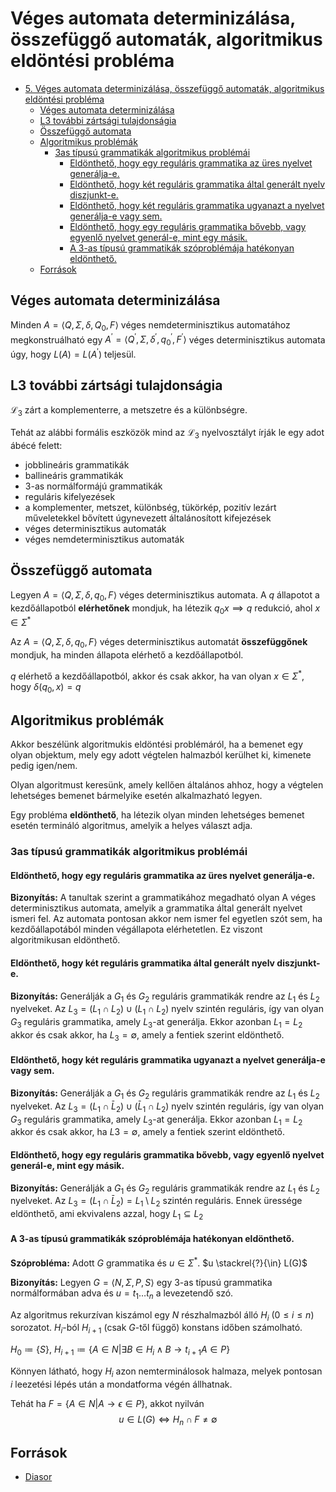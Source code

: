 # Véges automata determinizálása, összefüggő automaták, algoritmikus eldöntési probléma

<!--toc:start-->
- [5. Véges automata determinizálása, összefüggő automaták, algoritmikus eldöntési probléma](#5-véges-automata-determinizálása-összefüggő-automaták-algoritmikus-eldöntési-probléma)
  - [Véges automata determinizálása](#véges-automata-determinizálása)
  - [L3 további zártsági tulajdonságia](#l3-további-zártsági-tulajdonságia)
  - [Összefüggő automata](#összefüggő-automata)
  - [Algoritmikus problémák](#algoritmikus-problémák)
    - [3as típusú grammatikák algoritmikus problémái](#3as-típusú-grammatikák-algoritmikus-problémái)
      - [Eldönthető, hogy egy reguláris grammatika az üres nyelvet generálja-e.](#eldönthető-hogy-egy-reguláris-grammatika-az-üres-nyelvet-generálja-e)
      - [Eldönthető, hogy két reguláris grammatika által generált nyelv diszjunkt-e.](#eldönthető-hogy-két-reguláris-grammatika-által-generált-nyelv-diszjunkt-e)
      - [Eldönthető, hogy két reguláris grammatika ugyanazt a nyelvet generálja-e vagy sem.](#eldönthető-hogy-két-reguláris-grammatika-ugyanazt-a-nyelvet-generálja-e-vagy-sem)
      - [Eldönthető, hogy egy reguláris grammatika bővebb, vagy egyenlő nyelvet generál-e, mint egy másik.](#eldönthető-hogy-egy-reguláris-grammatika-bővebb-vagy-egyenlő-nyelvet-generál-e-mint-egy-másik)
      - [A 3-as típusú grammatikák szóproblémája hatékonyan eldönthető.](#a-3-as-típusú-grammatikák-szóproblémája-hatékonyan-eldönthető)
  - [Források](#források)
<!--toc:end-->

## Véges automata determinizálása
Minden $A=\langle Q, \Sigma, \delta, Q_0, F \rangle$ véges nemdeterminisztikus automatához megkonstruálható
egy $A^{\prime} = \langle Q^{\prime}, \Sigma, \delta^{\prime}, q^{\prime}_0, F^{\prime} \rangle$ véges
determinisztikus automata úgy, hogy $L(A) = L(A^{\prime})$ teljesül.

## L3 további zártsági tulajdonságia
$\mathcal{L}_3$ zárt a komplementerre, a metszetre és a különbségre.

Tehát az alábbi formális eszközök mind az $\mathcal{L}_3$ nyelvosztályt írják le egy adot ábécé felett:
- jobblineáris grammatikák
- ballineáris grammatikák
- 3-as normálformájú grammatikák
- reguláris kifelyezések
- a komplementer, metszet, különbség, tükörkép, pozitív lezárt műveletekkel bővített úgynevezett általánosított kifejezések
- véges determinisztikus automaták
- véges nemdeterminisztikus automaták

## Összefüggő automata
Legyen $A = \langle Q, \Sigma, \delta, q_0, F \rangle$ véges determinisztikus automata. A $q$ 
állapotot a kezdőállapotból **elérhetőnek** mondjuk, ha létezik $q_0 x \implies q$ redukció, ahol $x \in \Sigma^*$

Az $A = \langle Q, \Sigma, \delta, q_0, F \rangle$ véges determinisztikus automatát **összefüggőnek** mondjuk,
ha minden állapota elérhető a kezdőállapotból.

$q$ elérhető a kezdőállapotból, akkor és csak akkor, ha van olyan $x \in \Sigma^*$, hogy $\delta(q_0,x) = q$

## Algoritmikus problémák
Akkor beszélünk algoritmukis eldöntési problémáról, ha a bemenet egy olyan objektum, mely egy adott
végtelen halmazból kerülhet ki, kimenete pedig igen/nem.

Olyan algoritmust keresünk, amely kellően általános ahhoz, hogy a végtelen lehetséges bemenet bármelyike esetén alkalmazható legyen.

Egy probléma **eldönthető**, ha létezik olyan minden lehetséges bemenet esetén termináló algoritmus,
amelyik a helyes választ adja.

### 3as típusú grammatikák algoritmikus problémái
#### Eldönthető, hogy egy reguláris grammatika az üres nyelvet generálja-e.

**Bizonyítás:** A tanultak szerint a grammatikához megadható olyan
A véges determinisztikus automata, amelyik a grammatika által
generált nyelvet ismeri fel. Az automata pontosan akkor nem ismer
fel egyetlen szót sem, ha kezdőállapotából minden végállapota
elérhetetlen. Ez viszont algoritmikusan eldönthető.

#### Eldönthető, hogy két reguláris grammatika által generált nyelv diszjunkt-e.

**Bizonyítás:** Generálják a $G_1$ és $G_2$ reguláris grammatikák rendre az $L_1$ és $L_2$
nyelveket. Az $L_3 = (L_1 \cap L_2) \cup (L_1 \cap L_2)$ nyelv szintén reguláris, így van olyan
$G_3$ reguláris grammatika, amely $L_3$-at generálja. Ekkor azonban $L_1 = L_2$ akkor és csak akkor, ha
$L_3 = \emptyset$, amely a fentiek szerint eldönthető.

#### Eldönthető, hogy két reguláris grammatika ugyanazt a nyelvet generálja-e vagy sem.

**Bizonyítás:** Generálják a $G_1$ és $G_2$ reguláris grammatikák rendre az $L_1$ és $L_2$
nyelveket. Az $L_3 = (L_1 \cap \bar L_2) \cup (\bar L_1 \cap L_2)$ nyelv szintén reguláris, így
van olyan $G_3$ reguláris grammatika, amely $L_3$-at generálja. Ekkor
azonban $L_1 = L_2$ akkor és csak akkor, ha $L3 = \emptyset$, amely a fentiek
szerint eldönthető.

#### Eldönthető, hogy egy reguláris grammatika bővebb, vagy egyenlő nyelvet generál-e, mint egy másik.

**Bizonyítás:** Generálják a $G_1$ és $G_2$ reguláris grammatikák rendre az $L_1$ és $L_2$ nyelveket.
Az $L_3 = (L_1 \cap \bar L_2) = L_1 \setminus L_2$ szintén reguláris. Ennek üressége eldönthető, ami
ekvivalens azzal, hogy $L_1 \subseteq L_2$

#### A 3-as típusú grammatikák szóproblémája hatékonyan eldönthető.
**Szóprobléma:** Adott $G$ grammatika és $u \in \Sigma^*$. $u \stackrel{?}{\in} L(G)$

**Bizonyítás:** Legyen $G = \langle N, \Sigma, P, S \rangle$ egy 3-as típusú grammatika normálformában adva és
$u = t_1 \dots t_n$ a levezetendő szó.

Az algoritmus rekurzívan kiszámol egy $N$ részhalmazból álló $H_i \ (0 \leq i \leq n)$ sorozatot.
$H_i$-ból $H_{i+1}$ (csak $G$-től függő) konstans időben számolható.

$H_0 \coloneqq \{S\}, \ H_{i+1} \coloneqq \{A \in N \vert \exists B \in H_i \land B \rightarrow t_{i+1} A \in P\}$

Könnyen látható, hogy $H_i$ azon nemterminálosok halmaza, melyek pontosan $i$ leezetési lépés után
a mondatforma végén állhatnak.

Tehát ha $F = \{A \in N \vert A \rightarrow \epsilon \in P\}$, akkot nyilván
$$u \in L(G) \iff H_n \cap F \neq \emptyset$$

## Források
- [Diasor](https://canvas.elte.hu/courses/35225/files/folder/05?preview=2184690)
